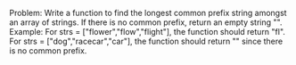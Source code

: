 Problem: Write a function to find the longest common prefix string amongst an array of strings. If there is no common prefix, return an empty string "".
Example:
For strs = ["flower","flow","flight"], the function should return "fl".
For strs = ["dog","racecar","car"], the function should return "" since there is no common prefix.

